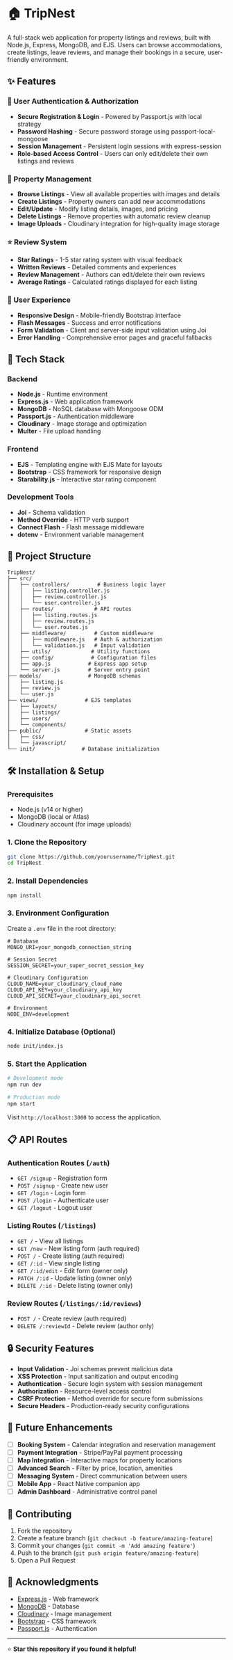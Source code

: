 # 🏠 TripNest

A full-stack web application for property listings and reviews, built with Node.js, Express, MongoDB, and EJS. Users can browse accommodations, create listings, leave reviews, and manage their bookings in a secure, user-friendly environment.

## ✨ Features

### 🔐 User Authentication & Authorization

- **Secure Registration & Login** - Powered by Passport.js with local strategy
- **Password Hashing** - Secure password storage using passport-local-mongoose
- **Session Management** - Persistent login sessions with express-session
- **Role-based Access Control** - Users can only edit/delete their own listings and reviews

### 🏡 Property Management

- **Browse Listings** - View all available properties with images and details
- **Create Listings** - Property owners can add new accommodations
- **Edit/Update** - Modify listing details, images, and pricing
- **Delete Listings** - Remove properties with automatic review cleanup
- **Image Uploads** - Cloudinary integration for high-quality image storage

### ⭐ Review System

- **Star Ratings** - 1-5 star rating system with visual feedback
- **Written Reviews** - Detailed comments and experiences
- **Review Management** - Authors can edit/delete their own reviews
- **Average Ratings** - Calculated ratings displayed for each listing

### 🎨 User Experience

- **Responsive Design** - Mobile-friendly Bootstrap interface
- **Flash Messages** - Success and error notifications
- **Form Validation** - Client and server-side input validation using Joi
- **Error Handling** - Comprehensive error pages and graceful fallbacks

## 🚀 Tech Stack

### Backend

- **Node.js** - Runtime environment
- **Express.js** - Web application framework
- **MongoDB** - NoSQL database with Mongoose ODM
- **Passport.js** - Authentication middleware
- **Cloudinary** - Image storage and optimization
- **Multer** - File upload handling

### Frontend

- **EJS** - Templating engine with EJS Mate for layouts
- **Bootstrap** - CSS framework for responsive design
- **Starability.js** - Interactive star rating component

### Development Tools

- **Joi** - Schema validation
- **Method Override** - HTTP verb support
- **Connect Flash** - Flash message middleware
- **dotenv** - Environment variable management

## 📁 Project Structure

```
TripNest/
├── src/
│   ├── controllers/         # Business logic layer
│   │   ├── listing.controller.js
│   │   ├── review.controller.js
│   │   └── user.controller.js
│   ├── routes/             # API routes
│   │   ├── listing.routes.js
│   │   ├── review.routes.js
│   │   └── user.routes.js
│   ├── middleware/         # Custom middleware
│   │   ├── middleware.js   # Auth & authorization
│   │   └── validation.js   # Input validation
│   ├── utils/             # Utility functions
│   ├── config/            # Configuration files
│   ├── app.js            # Express app setup
│   └── server.js         # Server entry point
├── models/               # MongoDB schemas
│   ├── listing.js
│   ├── review.js
│   └── user.js
├── views/               # EJS templates
│   ├── layouts/
│   ├── listings/
│   ├── users/
│   └── components/
├── public/              # Static assets
│   ├── css/
│   └── javascript/
└── init/               # Database initialization
```

## 🛠️ Installation & Setup

### Prerequisites

- Node.js (v14 or higher)
- MongoDB (local or Atlas)
- Cloudinary account (for image uploads)

### 1. Clone the Repository

```bash
git clone https://github.com/yourusername/TripNest.git
cd TripNest
```

### 2. Install Dependencies

```bash
npm install
```

### 3. Environment Configuration

Create a `.env` file in the root directory:

```env
# Database
MONGO_URI=your_mongodb_connection_string

# Session Secret
SESSION_SECRET=your_super_secret_session_key

# Cloudinary Configuration
CLOUD_NAME=your_cloudinary_cloud_name
CLOUD_API_KEY=your_cloudinary_api_key
CLOUD_API_SECRET=your_cloudinary_api_secret

# Environment
NODE_ENV=development
```

### 4. Initialize Database (Optional)

```bash
node init/index.js
```

### 5. Start the Application

```bash
# Development mode
npm run dev

# Production mode
npm start
```

Visit `http://localhost:3000` to access the application.

## 📋 API Routes

### Authentication Routes (`/auth`)

- `GET /signup` - Registration form
- `POST /signup` - Create new user
- `GET /login` - Login form
- `POST /login` - Authenticate user
- `GET /logout` - Logout user

### Listing Routes (`/listings`)

- `GET /` - View all listings
- `GET /new` - New listing form (auth required)
- `POST /` - Create listing (auth required)
- `GET /:id` - View single listing
- `GET /:id/edit` - Edit form (owner only)
- `PATCH /:id` - Update listing (owner only)
- `DELETE /:id` - Delete listing (owner only)

### Review Routes (`/listings/:id/reviews`)

- `POST /` - Create review (auth required)
- `DELETE /:reviewId` - Delete review (author only)

## 🔒 Security Features

- **Input Validation** - Joi schemas prevent malicious data
- **XSS Protection** - Input sanitization and output encoding
- **Authentication** - Secure login system with session management
- **Authorization** - Resource-level access control
- **CSRF Protection** - Method override for secure form submissions
- **Secure Headers** - Production-ready security configurations

## 🎯 Future Enhancements

- [ ] **Booking System** - Calendar integration and reservation management
- [ ] **Payment Integration** - Stripe/PayPal payment processing
- [ ] **Map Integration** - Interactive maps for property locations
- [ ] **Advanced Search** - Filter by price, location, amenities
- [ ] **Messaging System** - Direct communication between users
- [ ] **Mobile App** - React Native companion app
- [ ] **Admin Dashboard** - Administrative control panel

## 🤝 Contributing

1. Fork the repository
2. Create a feature branch (`git checkout -b feature/amazing-feature`)
3. Commit your changes (`git commit -m 'Add amazing feature'`)
4. Push to the branch (`git push origin feature/amazing-feature`)
5. Open a Pull Request

<!-- ## 📝 License

This project is licensed under the ISC License - see the [LICENSE](LICENSE) file for details.

## 👨‍💻 Author

**Your Name**

- GitHub: [@yourusername](https://github.com/yourusername)
- LinkedIn: [Your LinkedIn](https://linkedin.com/in/yourprofile) -->

## 🙏 Acknowledgments

- [Express.js](https://expressjs.com/) - Web framework
- [MongoDB](https://mongodb.com/) - Database
- [Cloudinary](https://cloudinary.com/) - Image management
- [Bootstrap](https://getbootstrap.com/) - CSS framework
- [Passport.js](http://passportjs.org/) - Authentication

---

⭐ **Star this repository if you found it helpful!**
